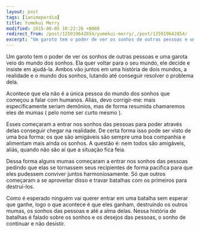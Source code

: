 ```yaml
---
layout: post
tags: [1animepordia]
title: Yumekui Merry
modified: 2015-08-05 10:22:26 +0000
redirect_from: /post/125919642854/yumekui-merry/,/post/125919642854/
excerpt: "Um garoto tem o poder de ver os sonhos de outras pessoas e uma garota veio do mundo dos sonhos. Ela quer voltar para o seu mundo, ele decide e insiste em ajudá-la. Ambos vão juntos em uma história de dois mundos, a realidade e o mundo dos sonhos, lutando até conseguir resolver o problema dela."
---
```


Um garoto tem o poder de ver os sonhos de outras pessoas e uma garota
veio do mundo dos sonhos. Ela quer voltar para o seu mundo, ele decide e
insiste em ajudá-la. Ambos vão juntos em uma história de dois mundos, a
realidade e o mundo dos sonhos, lutando até conseguir resolver o
problema dela.

Acontece que ela não é a única pessoa do mundo dos sonhos que começou a
falar com humanos. Aliás, devo corrigir-me: mais especificamente seriam
demônios, mas de forma resumida chamaremos eles de mumas ( pelo nome ser
curto mesmo ).

Esses começaram a entrar nos sonhos das pessoas para poder através delas
conseguir chegar na realidade. De certa forma isso pode ser visto de uma
boa forma: os que são amigáveis são sempre uma boa companhia e alimentam
mais ainda os sonhos. A questão é: nem todos são amigáveis, aliás,
quando não são aí que a situação fica feia.

Dessa forma alguns mumas começaram a entrar nos sonhos das pessoas
pedindo que elas se tornassem seus recipientes de forma pacífica para
que eles pudessem conviver juntos harmoniosamente. Só que outros
começaram a se aproveitar disso e travar batalhas com os primeiros para
destruí-los.

Como é esperado ninguém vai querer entrar em uma batalha sem esperar que
ganhe, logo o que acontece é que eles ganham, destruindo os outros
mumas, os sonhos das pessoas e até a alma delas. Nessa história de
batalhas é falado sobre os sonhos e os desejos das pessoas, o sonho de
continuar e não desistir.


